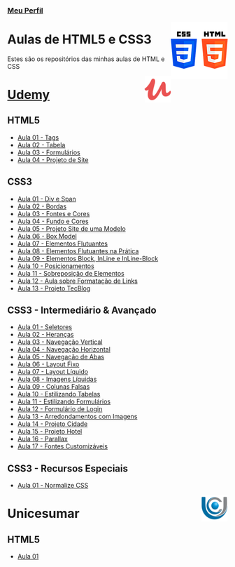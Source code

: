 ### [Meu Perfil](http://phstefen.github.io/)

<img align="right" src="img/htmlcss.png" width="130">

# Aulas de HTML5 e CSS3
Estes são os repositórios das minhas aulas de HTML e CSS


<img align="right" src="img/udemy.png" width="60">

# [Udemy](https://github.com/phStefen/aulas-html-css/tree/master/udemy/html/)

## HTML5

* [Aula 01 - Tags](https://github.com/phStefen/aulas-html-css/tree/master/udemy/html/aula-01)
* [Aula 02 - Tabela](https://github.com/phStefen/aulas-html-css/tree/master/udemy/html/aula-02)
* [Aula 03 - Formulários](https://github.com/phStefen/aulas-html-css/tree/master/udemy/html/aula-03)
* [Aula 04 - Projeto de Site](https://github.com/phStefen/aulas-html-css/tree/master/udemy/html/aula-04)


## CSS3

* [Aula 01 - Div e Span](https://github.com/phStefen/aulas-html-css/tree/master/udemy/css/aula-01)
* [Aula 02 - Bordas](https://github.com/phStefen/aulas-html-css/tree/master/udemy/css/aula-02)
* [Aula 03 - Fontes e Cores](https://github.com/phStefen/aulas-html-css/tree/master/udemy/css/aula-03)
* [Aula 04 - Fundo e Cores](https://github.com/phStefen/aulas-html-css/tree/master/udemy/css/aula-04)
* [Aula 05 - Projeto Site de uma Modelo](https://github.com/phStefen/aulas-html-css/tree/master/udemy/css/aula-05)
* [Aula 06 - Box Model](https://github.com/phStefen/aulas-html-css/tree/master/udemy/css/aula-06)
* [Aula 07 - Elementos Flutuantes](https://github.com/phStefen/aulas-html-css/tree/master/udemy/css/aula-07)
* [Aula 08 - Elementos Flutuantes na Prática](https://github.com/phStefen/aulas-html-css/tree/master/udemy/css/aula-08)
* [Aula 09 - Elementos Block, InLine e InLine-Block](https://github.com/phStefen/aulas-html-css/tree/master/udemy/css/aula-09)
* [Aula 10 - Posicionamentos](https://github.com/phStefen/aulas-html-css/tree/master/udemy/css/aula-10)
* [Aula 11 - Sobreposição de Elementos](https://github.com/phStefen/aulas-html-css/tree/master/udemy/css/aula-11)
* [Aula 12 - Aula sobre Formatação de Links](https://github.com/phStefen/aulas-html-css/tree/master/udemy/css/aula-12)
* [Aula 13 - Projeto TecBlog](https://github.com/phStefen/aulas-html-css/tree/master/udemy/css/aula-13)


## CSS3 - Intermediário & Avançado

* [Aula 01 - Seletores](https://github.com/phStefen/aulas-html-css/tree/master/udemy/css-avancado/aula-01)
* [Aula 02 - Heranças](https://github.com/phStefen/aulas-html-css/tree/master/udemy/css-avancado/aula-02)
* [Aula 03 - Navegação Vertical](https://github.com/phStefen/aulas-html-css/tree/master/udemy/css-avancado/aula-03)
* [Aula 04 - Navegação Horizontal](https://github.com/phStefen/aulas-html-css/tree/master/udemy/css-avancado/aula-04)
* [Aula 05 - Navegação de Abas](https://github.com/phStefen/aulas-html-css/tree/master/udemy/css-avancado/aula-05)
* [Aula 06 - Layout Fixo](https://github.com/phStefen/aulas-html-css/tree/master/udemy/css-avancado/aula-06)
* [Aula 07 - Layout Líquido](https://github.com/phStefen/aulas-html-css/tree/master/udemy/css-avancado/aula-07)
* [Aula 08 - Imagens Líquidas](https://github.com/phStefen/aulas-html-css/tree/master/udemy/css-avancado/aula-08)
* [Aula 09 - Colunas Falsas](https://github.com/phStefen/aulas-html-css/tree/master/udemy/css-avancado/aula-09)
* [Aula 10 - Estilizando Tabelas](https://github.com/phStefen/aulas-html-css/tree/master/udemy/css-avancado/aula-10)
* [Aula 11 - Estilizando Formulários](https://github.com/phStefen/aulas-html-css/tree/master/udemy/css-avancado/aula-11)
* [Aula 12 - Formulário de Login](https://github.com/phStefen/aulas-html-css/tree/master/udemy/css-avancado/aula-12)
* [Aula 13 - Arredondamentos com Imagens](https://github.com/phStefen/aulas-html-css/tree/master/udemy/css-avancado/aula-13)
* [Aula 14 - Projeto Cidade](https://github.com/phStefen/aulas-html-css/tree/master/udemy/css-avancado/aula-14)
* [Aula 15 - Projeto Hotel](https://github.com/phStefen/aulas-html-css/tree/master/udemy/css-avancado/aula-15)
* [Aula 16 - Parallax](https://github.com/phStefen/aulas-html-css/tree/master/udemy/css-avancado/aula-16)
* [Aula 17 - Fontes Customizáveis](https://github.com/phStefen/aulas-html-css/tree/master/udemy/css-avancado/aula-17)


## CSS3 - Recursos Especiais

* [Aula 01 - Normalize CSS](https://github.com/phStefen/aulas-html-css/tree/master/udemy/css-recursos-especiais/aula-01)


<img align="right" src="img/unicesumar.png" width="60">

# Unicesumar

## HTML5

* [Aula 01](https://github.com/phStefen/aulas-html-css/tree/master/unicesumar/html/aula-01)